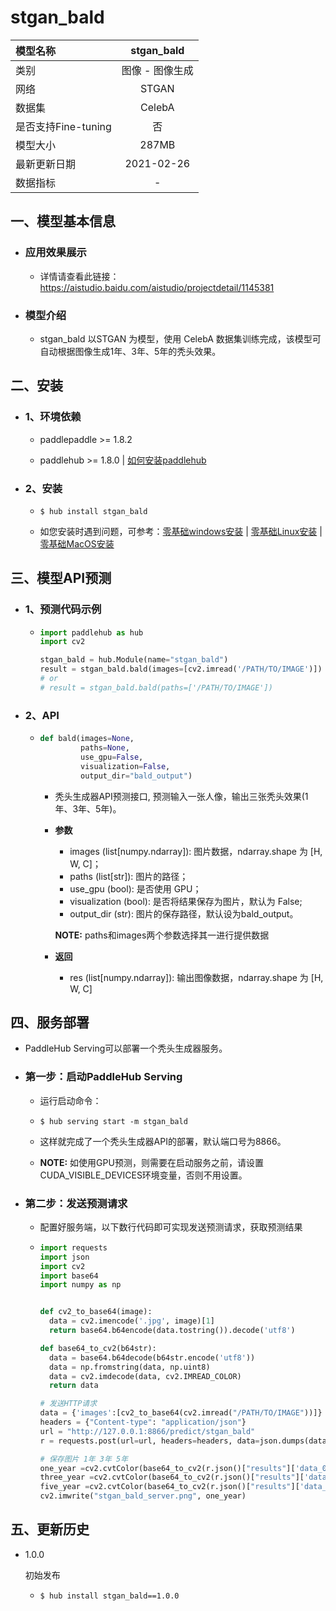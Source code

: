 # stgan_bald

|模型名称|stgan_bald|
| :--- | :---: |
|类别|图像 - 图像生成|
|网络|STGAN|
|数据集|CelebA|
|是否支持Fine-tuning|否|
|模型大小|287MB|
|最新更新日期|2021-02-26|
|数据指标|-|


## 一、模型基本信息

- ### 应用效果展示
  - 详情请查看此链接：https://aistudio.baidu.com/aistudio/projectdetail/1145381

- ### 模型介绍

  - stgan_bald 以STGAN 为模型，使用 CelebA 数据集训练完成，该模型可自动根据图像生成1年、3年、5年的秃头效果。


## 二、安装

- ### 1、环境依赖  

  - paddlepaddle >= 1.8.2  

  - paddlehub >= 1.8.0  | [如何安装paddlehub](../../../../docs/docs_ch/get_start/installation.rst)

- ### 2、安装

  - ```shell
    $ hub install stgan_bald
    ```
  - 如您安装时遇到问题，可参考：[零基础windows安装](../../../../docs/docs_ch/get_start/windows_quickstart.md)
 | [零基础Linux安装](../../../../docs/docs_ch/get_start/linux_quickstart.md) | [零基础MacOS安装](../../../../docs/docs_ch/get_start/mac_quickstart.md)
## 三、模型API预测

- ### 1、预测代码示例

  - ```python
    import paddlehub as hub
    import cv2

    stgan_bald = hub.Module(name="stgan_bald")
    result = stgan_bald.bald(images=[cv2.imread('/PATH/TO/IMAGE')])
    # or
    # result = stgan_bald.bald(paths=['/PATH/TO/IMAGE'])
    ```

- ### 2、API

  - ```python
    def bald(images=None,
             paths=None,
             use_gpu=False,
             visualization=False,
             output_dir="bald_output")
    ```

    - 秃头生成器API预测接口, 预测输入一张人像，输出三张秃头效果(1年、3年、5年)。

    - **参数**
      - images (list\[numpy.ndarray\]): 图片数据，ndarray.shape 为 \[H, W, C\]；<br/>
      - paths (list\[str\]): 图片的路径；<br/>
      - use\_gpu (bool): 是否使用 GPU；<br/>
      - visualization (bool): 是否将结果保存为图片，默认为 False; <br/>
      - output\_dir (str): 图片的保存路径，默认设为bald\_output。

      **NOTE:** paths和images两个参数选择其一进行提供数据

    - **返回**

      - res (list\[numpy.ndarray\]): 输出图像数据，ndarray.shape 为 \[H, W, C\]

## 四、服务部署

- PaddleHub Serving可以部署一个秃头生成器服务。

- ### 第一步：启动PaddleHub Serving

  - 运行启动命令：
  - ```shell
    $ hub serving start -m stgan_bald
    ```

  - 这样就完成了一个秃头生成器API的部署，默认端口号为8866。

  - **NOTE:** 如使用GPU预测，则需要在启动服务之前，请设置CUDA\_VISIBLE\_DEVICES环境变量，否则不用设置。

- ### 第二步：发送预测请求

  - 配置好服务端，以下数行代码即可实现发送预测请求，获取预测结果

  - ```python
    import requests
    import json
    import cv2
    import base64
    import numpy as np


    def cv2_to_base64(image):
      data = cv2.imencode('.jpg', image)[1]
      return base64.b64encode(data.tostring()).decode('utf8')

    def base64_to_cv2(b64str):
      data = base64.b64decode(b64str.encode('utf8'))
      data = np.fromstring(data, np.uint8)
      data = cv2.imdecode(data, cv2.IMREAD_COLOR)
      return data

    # 发送HTTP请求
    data = {'images':[cv2_to_base64(cv2.imread("/PATH/TO/IMAGE"))]}
    headers = {"Content-type": "application/json"}
    url = "http://127.0.0.1:8866/predict/stgan_bald"
    r = requests.post(url=url, headers=headers, data=json.dumps(data))

    # 保存图片 1年 3年 5年
    one_year =cv2.cvtColor(base64_to_cv2(r.json()["results"]['data_0']), cv2.COLOR_RGB2BGR)
    three_year =cv2.cvtColor(base64_to_cv2(r.json()["results"]['data_1']), cv2.COLOR_RGB2BGR)
    five_year =cv2.cvtColor(base64_to_cv2(r.json()["results"]['data_2']), cv2.COLOR_RGB2BGR)
    cv2.imwrite("stgan_bald_server.png", one_year)
    ```


## 五、更新历史

* 1.0.0

  初始发布
  - ```shell
    $ hub install stgan_bald==1.0.0
    ```
